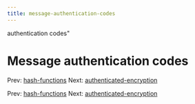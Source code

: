 ```yaml
---
title: message-authentication-codes
---
```


authentication codes"

# Message authentication codes

Prev: [hash-functions](hash-functions.md) Next:
[authenticated-encryption](authenticated-encryption.md)

Prev: [hash-functions](hash-functions.md) Next:
[authenticated-encryption](authenticated-encryption.md)
